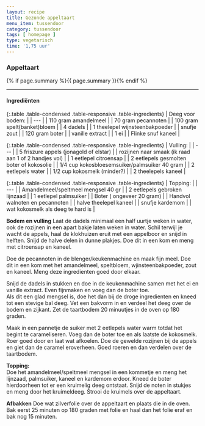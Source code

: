 ```yaml
---
layout: recipe
title: Gezonde appeltaart
menu_item: tussendoor
category: tussendoor
tags: [ homepage ]
type: vegetarisch
time: '1,75 uur'
---
```


### Appeltaart

{% if page.summary %}{{ page.summary }}{% endif %}

---

#### Ingredi&euml;nten

{:.table .table-condensed .table-responsive .table-ingredients}
| Deeg voor bodem: |
| --- |
| 110 gram amandelmeel |
| 70 gram pecannoten |
| 100 gram spelt(banket)bloem |
| 4 dadels |
| 1 theelepel wijnsteenbakpoeder |
| snufje zout |
| 120 gram boter |
| vanille extract |
| 1 ei |
| Flinke snuf kaneel |


{:.table .table-condensed .table-responsive .table-ingredients}
| Vulling: |
| --- |
| 5 friszure appels (jonagold of elstar) |
| rozijnen naar smaak (ik raad aan 1 of 2 handjes vol) |
| 1 eetlepel citroensap |
| 2 eetlepels gesmolten boter of  kokosolie |
| 1/4 cup kokosbloesemsuiker/palmsuiker 40 gram |
| 2 eetlepels water |
| 1/2 cup kokosmelk (minder?) |
| 2 theelepels kaneel |


{:.table .table-condensed .table-responsive .table-ingredients}
| Topping: |
| --- |
| Amandelmeel/speltmeel mengsel 40 gr |
| 2 eetlepels gebroken lijnzaad |
| 1 eetlepel palmsuiker |
| Boter ( ongeveer 20 gram) |
| Handvol walnoten en pecannoten |
| halve theelepel kaneel |
| snufje kardemom |
| wat kokosmelk als deeg te hard is |

**Bodem en vulling**
Laat de dadels minimaal een half uurtje weken in water, ook de rozijnen in een apart bakje laten weken in water.
Schil terwijl je wacht de appels, haal de klokhuizen eruit met een appelboor en snijd in helften.
Snijd de halve delen in dunne plakjes. Doe dit in een kom en meng met citroensap en kaneel.

Doe de pecannoten in de blenger/keukenmachine en maak fijn meel.
Doe dit in een kom met het amandelmeel, speltbloem, wjinsteenbakpoeder, zout en kaneel. Meng deze ingredienten goed door elkaar.

Snijd de dadels in stukken en doe in de keukenmachine samen met het ei en vanille extract.
Even fijnmaken en voeg dan de boter toe.  
Als dit een glad mengsel is, doe het dan bij de droge ingredienten en kneed tot een stevige bal deeg. 
Vet een bakvorm in en verdeel het deeg over de bodem en zijkant.
Zet de taartbodem 20 minuutjes in de oven op 180 graden.

Maak in een pannetje de suiker met 2 eetlepels water warm totdat het begint te carameliseren.
Voeg dan de boter toe en als laatste de kokosmelk. Roer goed door en laat wat afkoelen.
Doe de gewelde rozijnen bij de appels en giet dan de caramel eroverheen. Goed roeren en dan verdelen over de taartbodem.

**Topping:**  
Doe het amandelmeel/speltmeel mengsel in een kommetje en meng het lijnzaad, palmsuiker, kaneel en kardemom erdoor. Kneed de boter hierdoorheen tot er een kruimelig deeg ontstaat. Snijd de noten in stukjes en meng door het kruimeldeeg. Strooi de kruimels over de appeltaart.

**Afbakken**
Doe wat zilverfolie over de appeltaart en plaats die in de oven. Bak eerst 25 minuten op 180 graden met folie en haal dan het folie eraf en bak nog 15 minuten.
